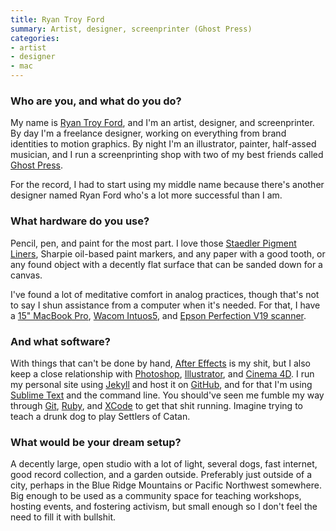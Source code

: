 ```yaml
---
title: Ryan Troy Ford
summary: Artist, designer, screenprinter (Ghost Press)
categories:
- artist
- designer
- mac
---
```


### Who are you, and what do you do?

My name is [Ryan Troy Ford](http://ryantroyford.com/ "Ryan's website."), and I'm an artist, designer, and screenprinter. By day I'm a freelance designer, working on everything from brand identities to motion graphics. By night I'm an illustrator, painter, half-assed musician, and I run a screenprinting shop with two of my best friends called [Ghost Press](http://www.ghostpress.co/ "A screenprinting shop in Chicago.").

For the record, I had to start using my middle name because there's another designer named Ryan Ford who's a lot more successful than I am. 

### What hardware do you use?

Pencil, pen, and paint for the most part. I love those [Staedler Pigment Liners][pigment-liner-308], Sharpie oil-based paint markers, and any paper with a good tooth, or any found object with a decently flat surface that can be sanded down for a canvas.

I've found a lot of meditative comfort in analog practices, though that's not to say I shun assistance from a computer when it's needed. For that, I have a [15" MacBook Pro][macbook-pro], [Wacom Intuos5][intuos], and [Epson Perfection V19 scanner][perfection-v19]. 

### And what software?

With things that can't be done by hand, [After Effects][after-effects] is my shit, but I also keep a close relationship with [Photoshop][], [Illustrator][], and [Cinema 4D][cinema-4d]. I run my personal site using [Jekyll][] and host it on [GitHub][], and for that I'm using [Sublime Text][sublime-text] and the command line. You should've seen me fumble my way through [Git][], [Ruby][], and [XCode][] to get that shit running. Imagine trying to teach a drunk dog to play Settlers of Catan. 

### What would be your dream setup?

A decently large, open studio with a lot of light, several dogs, fast internet, good record collection, and a garden outside. Preferably just outside of a city, perhaps in the Blue Ridge Mountains or Pacific Northwest somewhere. Big enough to be used as a community space for teaching workshops, hosting events, and fostering activism, but small enough so I don't feel the need to fill it with bullshit.

[intuos]: https://www.wacom.com/en-us/products/pen-tablets/intuos "A pen tablet."
[macbook-pro]: https://www.apple.com/macbook-pro/ "A laptop."
[pigment-liner-308]: https://www.staedtler.com/en/products/ink-writing-instruments/fineliners/pigment-liner-308-fineliner/ "A pen."
[perfection-v19]: http://www.epson.com/cgi-bin/Store/jsp/Product.do?sku=B11B231201 "A scanner."
[ruby]: https://www.ruby-lang.org/en/ "An interpreted scripting language."
[illustrator]: https://www.adobe.com/products/illustrator.html "A vector graphics editor."
[github]: https://github.com/ "A Git code repository service."
[git]: https://git-scm.com/ "A version control system."
[sublime-text]: http://www.sublimetext.com/ "A coder's text editor."
[after-effects]: https://www.adobe.com/products/aftereffects.html "Motion graphics and video editing software."
[jekyll]: https://jekyllrb.com/ "A static site generator."
[cinema-4d]: https://www.maxon.net/en/products/cinema-4d-prime/who-should-use-it.html "3D rendering software."
[xcode]: https://en.wikipedia.org/wiki/Xcode "An IDE for Mac developers."
[photoshop]: https://www.adobe.com/products/photoshop.html "A bitmap image editor."
